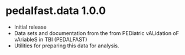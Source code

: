 # pedalfast.data 1.0.0

* Initial release
* Data sets and documentation from the from  PEDiatric vALidation oF vAriableS in TBI (PEDALFAST)
* Utilities for preparing this data for analysis.

